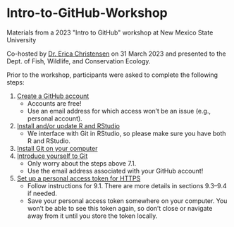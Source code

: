 # Intro-to-GitHub-Workshop
Materials from a 2023 "Intro to GitHub" workshop at New Mexico State University 

Co-hosted by [Dr. Erica Christensen](https://github.com/emchristensen) on 31 March 2023 and presented to the Dept. of Fish, Wildlife, and Conservation Ecology. 

Prior to the workshop, participants were asked to complete the following steps:
1. [Create a GitHub account](https://happygitwithr.com/github-acct.html)  
    + Accounts are free!  
    + Use an email address for which access won’t be an issue (e.g., personal account).
2. [Install and/or update R and RStudio](https://happygitwithr.com/install-r-rstudio.html)
    + We interface with Git in RStudio, so please make sure you have both R and RStudio. 
3. [Install Git on your computer](https://happygitwithr.com/install-git.html) 
4. [Introduce yourself to Git](https://happygitwithr.com/hello-git.html) 
    + Only worry about the steps above 7.1.  
    + Use the email address associated with your GitHub account!  
5. [Set up a personal access token for HTTPS](https://happygitwithr.com/https-pat.html)
    + Follow instructions for 9.1. There are more details in sections 9.3–9.4 if needed. 
    + Save your personal access token somewhere on your computer. You won’t be able to see this token again, so don’t close or navigate away from it until you store the token locally. 
